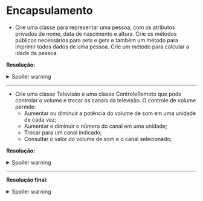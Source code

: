 # Encapsulamento

- Crie uma classe para representar uma pessoa, com os atributos privados de nome, data de nascimento e altura. Crie os métodos públicos necessários para sets e gets e também um método para imprimir todos dados de uma pessoa. Crie um método para calcular a idade da pessoa.

**Resolução:**

<details>
  <summary>Spoiler warning</summary>

```java

import java.time.LocalDate;
import java.time.Period;

/**
 * Classe que representa uma pessoa com nome, data de nascimento e altura.
 */
public class Pessoa {
    private String nome;
    private LocalDate dataDeNascimento;
    private float altura; // Altura em metros

    // Setters
    public void setNome(String nome) {
        this.nome = nome;
    }

    public void setDataDeNascimento(LocalDate dataDeNascimento) {
        this.dataDeNascimento = dataDeNascimento;
    }

    public void setAltura(float altura) {
        this.altura = altura;
    }

    // Getters
    public String getNome() {
        return nome;
    }

    public LocalDate getDataDeNascimento() {
        return dataDeNascimento;
    }

    public float getAltura() {
        return altura;
    }

    /**
     * Calcula a idade da pessoa com base na data de nascimento.
     *
     * @return idade em anos
     */
    public int getIdade() {
        return Period.between(dataDeNascimento, LocalDate.now()).getYears();
    }

    @Override
    public String toString() {
        return String.format("Nome: %s | Idade: %d | Altura: %.2f m",
                nome, getIdade(), altura);
    }
}

```

</details>

---

- Crie uma classe Televisão e uma classe ControleRemoto que pode controlar o volume e trocar os canais da televisão. O controle de volume permite:
  - Aumentar ou diminuir a potência do volume de som em uma unidade de cada vez;
  - Aumentar e diminuir o número do canal em uma unidade;
  - Trocar para um canal indicado;
  - Consultar o valor do volume de som e o canal selecionado;

**Resolução:**

<details>
  <summary>Spoiler warning</summary>

```java

/**
 * Classe que representa uma televisão com controle de volume e canal.
 */
public class Televisao {
    private int volume;
    private int canal;

    private final int VOLUME_MAXIMO = 100;
    private final int VOLUME_MINIMO = 0;

    public Televisao() {
        this.volume = 50;
        this.canal = 1;
    }

    public void setCanal(int canal) {
        this.canal = canal;
    }

    public void setVolume(int volume) {
        this.volume = volume;
    }

    public int getCanal() {
        return canal;
    }

    public int getVolume() {
        return volume;
    }

    public boolean estaNoVolumeMaximo() {
        return volume >= VOLUME_MAXIMO;
    }

    public boolean estaNoVolumeMinimo() {
        return volume <= VOLUME_MINIMO;
    }

    @Override
    public String toString() {
        return String.format("Canal atual: %d | Volume atual: %d", canal, volume);
    }
}

```

```java
/**
 * Classe que representa um controle remoto para uma televisão.
 */
public class ControleRemoto {

    private Televisao televisao;

    public ControleRemoto(Televisao televisao) {
        this.televisao = televisao;
    }

    /**
     * Aumenta o volume da televisão em 1 unidade.
     */
    public void aumentarVolume() {
        if (!televisao.estaNoVolumeMaximo()) {
            televisao.setVolume(televisao.getVolume() + 1);
        }
    }

    /**
     * Diminui o volume da televisão em 1 unidade.
     */
    public void diminuirVolume() {
        if (!televisao.estaNoVolumeMinimo()) {
            televisao.setVolume(televisao.getVolume() - 1);
        }
    }

    /**
     * Exibe as informações atuais da televisão.
     */
    public void exibirInfo() {
        System.out.println(televisao.toString());
    }

    /**
     * Muda o canal da televisão para o canal especificado.
     *
     * @param canal número do canal (deve ser maior a 0)
     */
    public void mudarCanal(int canal) {
        if (canal > 0) {
            televisao.setCanal(canal);
        }
    }

    public void setTelevisao(Televisao televisao) {
        this.televisao = televisao;
    }
}


```

</details>

---

**Resolução final:**

<details>
  <summary>Spoiler warning</summary>

```java
import java.time.LocalDate;

/**
 * Classe principal para testar as funcionalidades das classes Pessoa,
 * Televisão e ControleRemoto.
 */
public class Main {
    public static void main(String[] args) {

         // Parte 1 - Criar e exibir informações de uma pessoa
        System.out.println("---Parte 1---");
        Pessoa pessoa = new Pessoa();
        pessoa.setNome("Pessoa");
        pessoa.setDataDeNascimento(LocalDate.of(2000, 1, 1));
        pessoa.setAltura(1.72f); // Altura em metros

        System.out.println(pessoa.toString());

        // Parte 2 - Criar televisões e controles remotos
        System.out.println("---Parte 2---");
        Televisao tv1 = new Televisao();
        Televisao tv2 = new Televisao();

        ControleRemoto controle1 = new ControleRemoto(tv1);
        ControleRemoto controle2 = new ControleRemoto(tv2);
        ControleRemoto controle3 = new ControleRemoto(tv2);

        // Exibir informações iniciais
        controle1.exibirInfo();
        controle2.exibirInfo();
        controle3.exibirInfo();

        // Alterar volumes e canais
        for (int i = 0; i < 3; i++) {
            controle1.aumentarVolume();
        }

        controle2.diminuirVolume();
        controle3.mudarCanal(8);

        // Exibir informações atualizadas
        controle1.exibirInfo();
        controle2.exibirInfo();
        controle3.exibirInfo();
    }
}


```

**Saída esperada:**

```bash
---Parte 1---
Nome: Pessoa | Idade: 25 | Altura: 1.72 m
---Parte 2---
Canal atual: 1 | Volume atual: 50
Canal atual: 1 | Volume atual: 50
Canal atual: 1 | Volume atual: 50
Canal atual: 1 | Volume atual: 53
Canal atual: 8 | Volume atual: 49
Canal atual: 8 | Volume atual: 49

```

</details>
